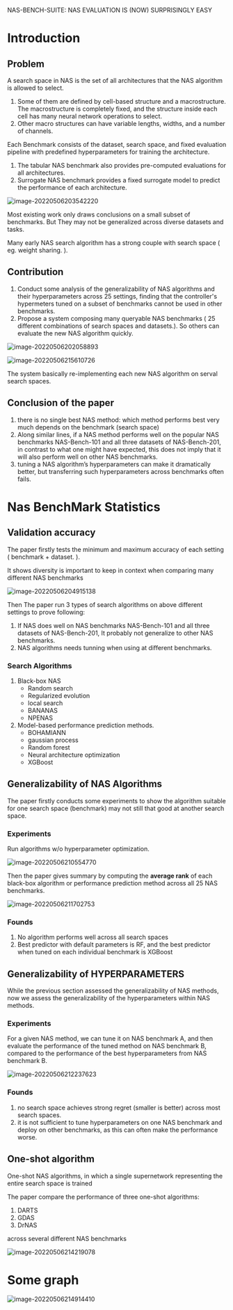 NAS-BENCH-SUITE: NAS EVALUATION IS (NOW) SURPRISINGLY EASY

# Introduction

## Problem

A search space in NAS is the set of all architectures that the NAS algorithm is allowed to select. 

1. Some of them are defined by cell-based structure and a macrostructure. The macrostructure is completely fixed, and the structure inside each cell has many neural network operations to select.
2. Other macro structures can have variable lengths, widths, and a number of channels. 

Each Benchmark consists of the dataset, search space, and fixed evaluation pipeline with predefined hyperparameters for training the architecture.

1. The tabular NAS benchmark also provides pre-computed evaluations for all architectures.
2. Surrogate NAS benchmark provides a fixed surrogate model to predict the performance of each architecture.

![image-20220506203542220](imgs/image-20220506203542220.png)

Most existing work only draws conclusions on a small subset of benchmarks. But They may not be generalized across diverse datasets and tasks. 

Many early NAS search algorithm has a strong couple with search space ( eg. weight sharing. ).

## Contribution

1. Conduct some analysis of the generalizability of NAS algorithms and their hyperparameters across 25 settings, finding that the controller's hypermeters tuned on a subset of benchmarks cannot be used in other benchmarks.
2. Propose a system composing many queryable NAS benchmarks ( 25 different combinations of search spaces and datasets.). So others can evaluate the new NAS algorithm quickly.

![image-20220506202058893](imgs/image-20220506202058893.png)

![image-20220506215610726](imgs/image-20220506215610726.png)

The system basically re-implementing each new NAS algorithm on serval search spaces.

## Conclusion of the paper

1. there is no single best NAS method: which method performs best very much depends on the benchmark (search space)
2. Along similar lines, if a NAS method performs well on the popular NAS benchmarks NAS-Bench-101 and all three datasets of NAS-Bench-201, in contrast to what one might have expected, this does not imply that it will also perform well on other NAS benchmarks.
3. tuning a NAS algorithm’s hyperparameters can make it dramatically better, but transferring such hyperparameters across benchmarks often fails.

# Nas BenchMark Statistics

## Validation accuracy

The paper firstly tests the minimum and maximum accuracy of each setting ( benchmark + dataset. ).

It shows diversity is important to keep in context when comparing many different NAS benchmarks

![image-20220506204915138](imgs/image-20220506204915138.png)

Then The paper run 3 types of search algorithms on above different settings to prove following:

1. If NAS does well on NAS benchmarks NAS-Bench-101 and all three datasets of NAS-Bench-201, It probably not generalize to other NAS benchmarks.
2. NAS algorithms needs tunning when using at different benchmarks.

### Search Algorithms

1. Black-box NAS 
   - Random search
   - Regularized evolution
   - local search
   - BANANAS
   - NPENAS
2. Model-based performance prediction methods.
   - BOHAMIANN
   - gaussian process
   - Random forest
   - Neural architecture optimization
   - XGBoost

## Generalizability of NAS Algorithms

The paper firstly conducts some experiments to show the algorithm suitable for one search space (benchmark) may not still that good at another search space.

### Experiments

Run algorithms w/o hyperparameter optimization.

![image-20220506210554770](imgs/image-20220506210554770.png)

Then the paper gives summary by computing the **average rank** of each black-box algorithm or performance prediction method across all 25 NAS benchmarks.

![image-20220506211702753](imgs/image-20220506211702753.png)

### Founds

1. No algorithm performs well across all search spaces
2. Best predictor with default parameters is RF, and the best predictor when tuned on each individual benchmark is XGBoost

## Generalizability of HYPERPARAMETERS

While the previous section assessed the generalizability of NAS methods, now we assess the generalizability of the hyperparameters within NAS methods. 

### Experiments

For a given NAS method, we can tune it on NAS benchmark A, and then evaluate the performance of the tuned method on NAS benchmark B, compared to the performance of the best hyperparameters from NAS benchmark B.

![image-20220506212237623](imgs/image-20220506212237623.png)

### Founds

1. no search space achieves strong regret (smaller is better) across most search spaces.
2. it is not sufficient to tune hyperparameters on one NAS benchmark and deploy on other benchmarks, as this can often make the performance worse.

## One-shot algorithm

One-shot NAS algorithms, in which a single supernetwork representing the entire search space is trained

The paper compare the performance of three one-shot algorithms: 

1. DARTS
2. GDAS
3. DrNAS

across several different NAS benchmarks

![image-20220506214219078](imgs/image-20220506214219078.png)

# Some graph

![image-20220506214914410](imgs/image-20220506214914410.png)